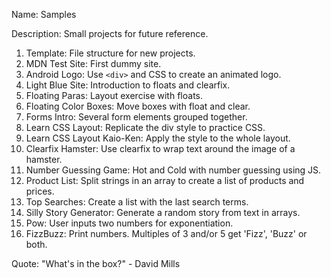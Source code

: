 Name: Samples

Description: Small projects for future reference.

1. Template: File structure for new projects.
2. MDN Test Site: First dummy site.
3. Android Logo: Use `<div>` and CSS to create an animated logo.
4. Light Blue Site: Introduction to floats and clearfix.
5. Floating Paras: Layout exercise with floats.
6. Floating Color Boxes: Move boxes with float and clear.
7. Forms Intro: Several form elements grouped together.
8. Learn CSS Layout: Replicate the div style to practice CSS.
9. Learn CSS Layout Kaio-Ken: Apply the style to the whole layout.
10. Clearfix Hamster: Use clearfix to wrap text around the image of a hamster. 
11. Number Guessing Game: Hot and Cold with number guessing using JS.
12. Product List: Split strings in an array to create a list of products and prices.
13. Top Searches: Create a list with the last search terms.
14. Silly Story Generator: Generate a random story from text in arrays.
15. Pow: User inputs two numbers for exponentiation.
16. FizzBuzz: Print numbers. Multiples of 3 and/or 5 get 'Fizz', 'Buzz' or both.

Quote: "What's in the box?" - David Mills